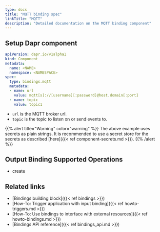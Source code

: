 ```yaml
---
type: docs
title: "MQTT binding spec"
linkTitle: "MQTT"
description: "Detailed documentation on the MQTT binding component"
---
```


## Setup Dapr component

```yaml
apiVersion: dapr.io/v1alpha1
kind: Component
metadata:
  name: <NAME>
  namespace: <NAMESPACE>
spec:
  type: bindings.mqtt
  metadata:
  - name: url
    value: mqtt[s]://[username][:password]@host.domain[:port]
  - name: topic
    value: topic1
```

- `url` is the MQTT broker url.
- `topic` is the topic to listen on or send events to.

{{% alert title="Warning" color="warning" %}}
The above example uses secrets as plain strings. It is recommended to use a secret store for the secrets as described [here]({{< ref component-secrets.md >}}).
{{% /alert %}}

## Output Binding Supported Operations

* create

## Related links
- [Bindings building block]({{< ref bindings >}})
- [How-To: Trigger application with input binding]({{< ref howto-triggers.md >}})
- [How-To: Use bindings to interface with external resources]({{< ref howto-bindings.md >}})
- [Bindings API reference]({{< ref bindings_api.md >}})